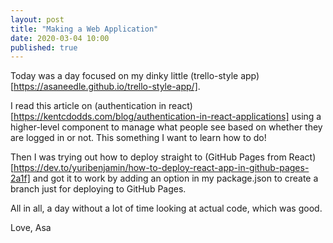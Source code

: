 ```yaml
---
layout: post
title: "Making a Web Application"
date: 2020-03-04 10:00 
published: true
---
```

Today was a day focused on my dinky little (trello-style app)[https://asaneedle.github.io/trello-style-app/].

I read this article on (authentication in react)[https://kentcdodds.com/blog/authentication-in-react-applications] using a higher-level component to manage what people see based on whether they are logged in or not. This something I want to learn how to do! 

Then I was trying out how to deploy straight to (GitHub Pages from React)[https://dev.to/yuribenjamin/how-to-deploy-react-app-in-github-pages-2a1f] and got it to work by adding an option in my package.json to create a branch just for deploying to GitHub Pages. 

All in all, a day without a lot of time looking at actual code, which was good.

Love,
Asa



